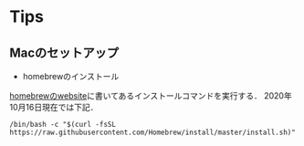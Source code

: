 # Tips

## Macのセットアップ

* homebrewのインストール

[homebrewのwebsite](https://brew.sh/index_ja)に書いてあるインストールコマンドを実行する．
2020年10月16日現在では下記．
```
/bin/bash -c "$(curl -fsSL https://raw.githubusercontent.com/Homebrew/install/master/install.sh)"
```
